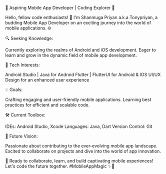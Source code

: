 📱 Aspiring Mobile App Developer | Coding Explorer 🚀

Hello, fellow code enthusiasts! 👋 I'm Shanmuga Priyan a.k.a Tonypriyan, a budding Mobile App Developer on an exciting journey into the world of mobile applications. 🌐

🔍 Seeking Knowledge:

Currently exploring the realms of Android and iOS development.
Eager to learn and grow in the dynamic field of mobile app development.

📱 Tech Interests:

Android Studio | Java for Android
Flutter | FlutterUI for Android & IOS
UI/UX Design for an enhanced user experience

💡 Goals:

Crafting engaging and user-friendly mobile applications.
Learning best practices for efficient and scalable code.

🛠️ Current Toolbox:

IDEs: Android Studio, Xcode
Languages: Java, Dart
Version Control: Git

🚀 Future Vision:

Passionate about contributing to the ever-evolving mobile app landscape.
Excited to collaborate on projects and dive into the world of app innovation.


🌈 Ready to collaborate, learn, and build captivating mobile experiences! Let's code the future together. #MobileAppMagic ✨📲
